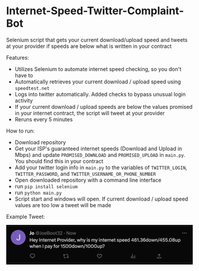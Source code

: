 # Internet-Speed-Twitter-Complaint-Bot

Selenium script that gets your current download/upload speed and tweets at your provider if speeds are below what 
is written in your contract

Features:
- Utilizes Selenium to automate internet speed checking, so you don't have to
- Automatically retrieves your current download / upload speed using `speedtest.net`
- Logs into twitter automatically. Added checks to bypass unusual login activity
- If your current download / upload speeds are below the values promised in your internet contract, the script will 
tweet at your provider
- Reruns every 5 minutes

How to run:
- Download repository
- Get your ISP's guaranteed internet speeds (Download and Upload in Mbps) and update `PROMISED_DOWNLOAD` and 
`PROMISED_UPLOAD` in `main.py`. You should find this in your contract
- Add your twitter login info in `main.py` to the variables of `TWITTER_LOGIN`, `TWITTER_PASSWORD`, and 
`TWITTER_USERNAME_OR_PHONE_NUMBER`
- Open downloaded repository with a command line interface
- run `pip install selenium`
- run `python main.py`
- Script start and windows will open. If current download / upload speed values are too low a tweet will be made

Example Tweet:

![alt text](https://github.com/J0K3Rn/Internet-Speed-Twitter-Complaint-Bot/blob/main/screenshots/tweet.png?raw=true)

